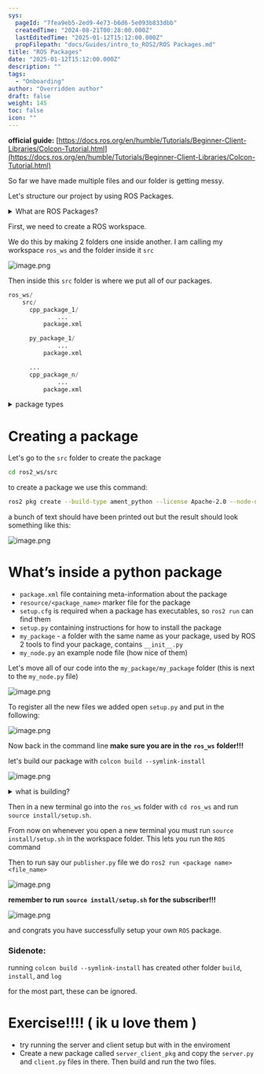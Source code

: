 ```yaml
---
sys:
  pageId: "7fea9eb5-2ed9-4e73-b6d6-5e093b833dbb"
  createdTime: "2024-08-21T00:28:00.000Z"
  lastEditedTime: "2025-01-12T15:12:00.000Z"
  propFilepath: "docs/Guides/intro_to_ROS2/ROS Packages.md"
title: "ROS Packages"
date: "2025-01-12T15:12:00.000Z"
description: ""
tags:
  - "Onboarding"
author: "Overridden author"
draft: false
weight: 145
toc: false
icon: ""
---
```


**official guide:** [https://docs.ros.org/en/humble/Tutorials/Beginner-Client-Libraries/Colcon-Tutorial.html](https://docs.ros.org/en/humble/Tutorials/Beginner-Client-Libraries/Colcon-Tutorial.html)

So far we have made multiple files and our folder is getting messy.

Let's structure our project by using ROS Packages.

<details>

<summary>What are ROS Packages?</summary>

ROS Packages are, as the name implies, packages of code that are highly sharable between ROS developers.

They consist of a folder, `package.xml` file, and source code

```python
      cpp_package_1/
		      ... imagine much code files here ..
          package.xml
```

</details>

First, we need to create a ROS workspace.

We do this by making 2 folders one inside another. I am calling my workspace `ros_ws` and the folder inside it `src`

![image.png](https://prod-files-secure.s3.us-west-2.amazonaws.com/d518164a-d88e-44d1-a4ee-3adb3bd8bce0/70706947-fd18-4537-a67b-e12946812d31/image.png?X-Amz-Algorithm=AWS4-HMAC-SHA256&X-Amz-Content-Sha256=UNSIGNED-PAYLOAD&X-Amz-Credential=ASIAZI2LB4664T25TPGA%2F20250318%2Fus-west-2%2Fs3%2Faws4_request&X-Amz-Date=20250318T131851Z&X-Amz-Expires=3600&X-Amz-Security-Token=IQoJb3JpZ2luX2VjEAUaCXVzLXdlc3QtMiJIMEYCIQC1heos4LmhWgOJuQl%2FnT98ESVU9mIHOtkYPZrO1CaBoQIhAKkXA23P6mzvmaMiwY9jvN7kXNfk4hFzuouMe2fSW10oKv8DCF4QABoMNjM3NDIzMTgzODA1Igw97MdzjtpoJudL3C4q3APJXzipM1qdtip12Ma2sd5RBKPu5h1tR%2FGuuC3PLOc1UdpLSEklmdSizJRnw1DjpkgBlpqoEi1uhJ4pb4AVJBWJf%2BxBvdTBkTTK70N7Gfh6yXo7zwSCK45XjmLL3YBXRe0cao58zC8C4HnPT%2FlIigsnwnWAZ0Yv6zkQ4OzEPJ2i0gx%2Bbfzv%2FBGZlTLuMWfrQFKEW%2FnSWiXGiwvdC6DHnB%2BJNFq3%2FhCW0uF8fFFg%2BvWkxdPJuXY4bWEVV5heKuGfgGO4I7ZmcELduWFUwvILTeT%2B0EAaJcoXRG7rAWeiJys9kkY%2B4fVUCnVptFD6X8c%2FMFRQsIVHAgdMgJcZOrQW4CDWtXtI7fccexYRJ1taulS8A6CwI5Jc3LlIYdIIQPOpRO%2FmypJxEpZyBpcBNMKAr0Mo1juMaEtBUkqcA742Da%2BAOzCGbAD3B4epRQUPoyvaequ4qDxU3TGS5fa4%2FvV4yBCbuWFWJGTAix91HAANanOg%2Bz52q%2FitN3weGBQqjY1MR0PHy4rm6hKfXvyUWCeYbnnOJ92OoAC%2Fsi5wlIfrlO2dDj1iyuXTnDXEusqqw8PDvaaUSqazFk6hEj6ViWapI8ONhT9k%2FDvwlDbM66TJfXOxwNEcviNC%2FPHuvM22iTCJ1uW%2BBjqkAcLEYQEEWWVyzkwk0dm3qmYuNmel2qVJf4evkFK5tSbd9eWBEr3OjizqYzf8tj3E1vBKRXpvq6Qk703KCt3mEBTBfzGgdqkQqNN%2FyJIV%2B04HjH7Mp51C1zyc4wljpG%2FMgcW%2FTCIM7touVDVVom7F7o5lpk7qfTka6XDwVtU6tuNoTGbXkafvQFmwRFZOh%2FzdbVSX2%2BC1po2a391jlTq6A5w8dCnJ&X-Amz-Signature=d1479389c79b11a7d70e336ee84eb9be8689c7d76b1b640c477e453b59104f68&X-Amz-SignedHeaders=host&x-id=GetObject)

Then inside this `src` folder is where we put all of our packages.

```python
ros_ws/
    src/
      cpp_package_1/
		      ...
          package.xml

      py_package_1/
		      ...
          package.xml

      ...
      cpp_package_n/
		      ...
          package.xml

```

<details>

<summary>package types</summary>

packages can be either `C++` or python.

the intern file structure is different for each but for this guide we will stick to creating python packages

</details>

# Creating a package

Let's go to the `src` folder to create the package

```bash
cd ros2_ws/src
```

to create a package we use this command:

```bash
ros2 pkg create --build-type ament_python --license Apache-2.0 --node-name my_node my_package
```

a bunch of text should have been printed out but the result should look something like this:

![image.png](https://prod-files-secure.s3.us-west-2.amazonaws.com/d518164a-d88e-44d1-a4ee-3adb3bd8bce0/e6cf1e3f-8512-4a3e-b131-079f800bf3e8/image.png?X-Amz-Algorithm=AWS4-HMAC-SHA256&X-Amz-Content-Sha256=UNSIGNED-PAYLOAD&X-Amz-Credential=ASIAZI2LB4664T25TPGA%2F20250318%2Fus-west-2%2Fs3%2Faws4_request&X-Amz-Date=20250318T131851Z&X-Amz-Expires=3600&X-Amz-Security-Token=IQoJb3JpZ2luX2VjEAUaCXVzLXdlc3QtMiJIMEYCIQC1heos4LmhWgOJuQl%2FnT98ESVU9mIHOtkYPZrO1CaBoQIhAKkXA23P6mzvmaMiwY9jvN7kXNfk4hFzuouMe2fSW10oKv8DCF4QABoMNjM3NDIzMTgzODA1Igw97MdzjtpoJudL3C4q3APJXzipM1qdtip12Ma2sd5RBKPu5h1tR%2FGuuC3PLOc1UdpLSEklmdSizJRnw1DjpkgBlpqoEi1uhJ4pb4AVJBWJf%2BxBvdTBkTTK70N7Gfh6yXo7zwSCK45XjmLL3YBXRe0cao58zC8C4HnPT%2FlIigsnwnWAZ0Yv6zkQ4OzEPJ2i0gx%2Bbfzv%2FBGZlTLuMWfrQFKEW%2FnSWiXGiwvdC6DHnB%2BJNFq3%2FhCW0uF8fFFg%2BvWkxdPJuXY4bWEVV5heKuGfgGO4I7ZmcELduWFUwvILTeT%2B0EAaJcoXRG7rAWeiJys9kkY%2B4fVUCnVptFD6X8c%2FMFRQsIVHAgdMgJcZOrQW4CDWtXtI7fccexYRJ1taulS8A6CwI5Jc3LlIYdIIQPOpRO%2FmypJxEpZyBpcBNMKAr0Mo1juMaEtBUkqcA742Da%2BAOzCGbAD3B4epRQUPoyvaequ4qDxU3TGS5fa4%2FvV4yBCbuWFWJGTAix91HAANanOg%2Bz52q%2FitN3weGBQqjY1MR0PHy4rm6hKfXvyUWCeYbnnOJ92OoAC%2Fsi5wlIfrlO2dDj1iyuXTnDXEusqqw8PDvaaUSqazFk6hEj6ViWapI8ONhT9k%2FDvwlDbM66TJfXOxwNEcviNC%2FPHuvM22iTCJ1uW%2BBjqkAcLEYQEEWWVyzkwk0dm3qmYuNmel2qVJf4evkFK5tSbd9eWBEr3OjizqYzf8tj3E1vBKRXpvq6Qk703KCt3mEBTBfzGgdqkQqNN%2FyJIV%2B04HjH7Mp51C1zyc4wljpG%2FMgcW%2FTCIM7touVDVVom7F7o5lpk7qfTka6XDwVtU6tuNoTGbXkafvQFmwRFZOh%2FzdbVSX2%2BC1po2a391jlTq6A5w8dCnJ&X-Amz-Signature=15a375021fbaca8c5aa09790f279f9409686d6556c075dd65a3e18569528880b&X-Amz-SignedHeaders=host&x-id=GetObject)

# What’s inside a python package

- `package.xml` file containing meta-information about the package
- `resource/<package_name>` marker file for the package
- `setup.cfg` is required when a package has executables, so `ros2 run` can find them
- `setup.py` containing instructions for how to install the package
- `my_package` - a folder with the same name as your package, used by ROS 2 tools to find your package, contains `__init__.py`
- `my_node.py` an example node file (how nice of them)

Let's move all of our code into the `my_package/my_package` folder (this is next to the `my_node.py` file)

![image.png](https://prod-files-secure.s3.us-west-2.amazonaws.com/d518164a-d88e-44d1-a4ee-3adb3bd8bce0/9ce58f11-0da9-4d3e-b86d-506a9685d378/image.png?X-Amz-Algorithm=AWS4-HMAC-SHA256&X-Amz-Content-Sha256=UNSIGNED-PAYLOAD&X-Amz-Credential=ASIAZI2LB4664T25TPGA%2F20250318%2Fus-west-2%2Fs3%2Faws4_request&X-Amz-Date=20250318T131851Z&X-Amz-Expires=3600&X-Amz-Security-Token=IQoJb3JpZ2luX2VjEAUaCXVzLXdlc3QtMiJIMEYCIQC1heos4LmhWgOJuQl%2FnT98ESVU9mIHOtkYPZrO1CaBoQIhAKkXA23P6mzvmaMiwY9jvN7kXNfk4hFzuouMe2fSW10oKv8DCF4QABoMNjM3NDIzMTgzODA1Igw97MdzjtpoJudL3C4q3APJXzipM1qdtip12Ma2sd5RBKPu5h1tR%2FGuuC3PLOc1UdpLSEklmdSizJRnw1DjpkgBlpqoEi1uhJ4pb4AVJBWJf%2BxBvdTBkTTK70N7Gfh6yXo7zwSCK45XjmLL3YBXRe0cao58zC8C4HnPT%2FlIigsnwnWAZ0Yv6zkQ4OzEPJ2i0gx%2Bbfzv%2FBGZlTLuMWfrQFKEW%2FnSWiXGiwvdC6DHnB%2BJNFq3%2FhCW0uF8fFFg%2BvWkxdPJuXY4bWEVV5heKuGfgGO4I7ZmcELduWFUwvILTeT%2B0EAaJcoXRG7rAWeiJys9kkY%2B4fVUCnVptFD6X8c%2FMFRQsIVHAgdMgJcZOrQW4CDWtXtI7fccexYRJ1taulS8A6CwI5Jc3LlIYdIIQPOpRO%2FmypJxEpZyBpcBNMKAr0Mo1juMaEtBUkqcA742Da%2BAOzCGbAD3B4epRQUPoyvaequ4qDxU3TGS5fa4%2FvV4yBCbuWFWJGTAix91HAANanOg%2Bz52q%2FitN3weGBQqjY1MR0PHy4rm6hKfXvyUWCeYbnnOJ92OoAC%2Fsi5wlIfrlO2dDj1iyuXTnDXEusqqw8PDvaaUSqazFk6hEj6ViWapI8ONhT9k%2FDvwlDbM66TJfXOxwNEcviNC%2FPHuvM22iTCJ1uW%2BBjqkAcLEYQEEWWVyzkwk0dm3qmYuNmel2qVJf4evkFK5tSbd9eWBEr3OjizqYzf8tj3E1vBKRXpvq6Qk703KCt3mEBTBfzGgdqkQqNN%2FyJIV%2B04HjH7Mp51C1zyc4wljpG%2FMgcW%2FTCIM7touVDVVom7F7o5lpk7qfTka6XDwVtU6tuNoTGbXkafvQFmwRFZOh%2FzdbVSX2%2BC1po2a391jlTq6A5w8dCnJ&X-Amz-Signature=6b4cdbb330b48383c5c491a5696b56d4d67c153e50dd8f9ad9874b83845033f1&X-Amz-SignedHeaders=host&x-id=GetObject)

To register all the new files we added open `setup.py` and put in the following:

![image.png](https://prod-files-secure.s3.us-west-2.amazonaws.com/d518164a-d88e-44d1-a4ee-3adb3bd8bce0/1cd7c262-4cae-4496-9d75-c178537d24a2/image.png?X-Amz-Algorithm=AWS4-HMAC-SHA256&X-Amz-Content-Sha256=UNSIGNED-PAYLOAD&X-Amz-Credential=ASIAZI2LB4664T25TPGA%2F20250318%2Fus-west-2%2Fs3%2Faws4_request&X-Amz-Date=20250318T131851Z&X-Amz-Expires=3600&X-Amz-Security-Token=IQoJb3JpZ2luX2VjEAUaCXVzLXdlc3QtMiJIMEYCIQC1heos4LmhWgOJuQl%2FnT98ESVU9mIHOtkYPZrO1CaBoQIhAKkXA23P6mzvmaMiwY9jvN7kXNfk4hFzuouMe2fSW10oKv8DCF4QABoMNjM3NDIzMTgzODA1Igw97MdzjtpoJudL3C4q3APJXzipM1qdtip12Ma2sd5RBKPu5h1tR%2FGuuC3PLOc1UdpLSEklmdSizJRnw1DjpkgBlpqoEi1uhJ4pb4AVJBWJf%2BxBvdTBkTTK70N7Gfh6yXo7zwSCK45XjmLL3YBXRe0cao58zC8C4HnPT%2FlIigsnwnWAZ0Yv6zkQ4OzEPJ2i0gx%2Bbfzv%2FBGZlTLuMWfrQFKEW%2FnSWiXGiwvdC6DHnB%2BJNFq3%2FhCW0uF8fFFg%2BvWkxdPJuXY4bWEVV5heKuGfgGO4I7ZmcELduWFUwvILTeT%2B0EAaJcoXRG7rAWeiJys9kkY%2B4fVUCnVptFD6X8c%2FMFRQsIVHAgdMgJcZOrQW4CDWtXtI7fccexYRJ1taulS8A6CwI5Jc3LlIYdIIQPOpRO%2FmypJxEpZyBpcBNMKAr0Mo1juMaEtBUkqcA742Da%2BAOzCGbAD3B4epRQUPoyvaequ4qDxU3TGS5fa4%2FvV4yBCbuWFWJGTAix91HAANanOg%2Bz52q%2FitN3weGBQqjY1MR0PHy4rm6hKfXvyUWCeYbnnOJ92OoAC%2Fsi5wlIfrlO2dDj1iyuXTnDXEusqqw8PDvaaUSqazFk6hEj6ViWapI8ONhT9k%2FDvwlDbM66TJfXOxwNEcviNC%2FPHuvM22iTCJ1uW%2BBjqkAcLEYQEEWWVyzkwk0dm3qmYuNmel2qVJf4evkFK5tSbd9eWBEr3OjizqYzf8tj3E1vBKRXpvq6Qk703KCt3mEBTBfzGgdqkQqNN%2FyJIV%2B04HjH7Mp51C1zyc4wljpG%2FMgcW%2FTCIM7touVDVVom7F7o5lpk7qfTka6XDwVtU6tuNoTGbXkafvQFmwRFZOh%2FzdbVSX2%2BC1po2a391jlTq6A5w8dCnJ&X-Amz-Signature=e2cac18bec7c8cfb405b1cf5b337c7b0288c9a50baf6966f0f32f6166ba55812&X-Amz-SignedHeaders=host&x-id=GetObject)

Now back in the command line **make sure you are in the** **`ros_ws`** **folder!!!**

let's build our package with `colcon build --symlink-install`

![image.png](https://prod-files-secure.s3.us-west-2.amazonaws.com/d518164a-d88e-44d1-a4ee-3adb3bd8bce0/2f2a0d27-b173-48fd-b189-5f5c0ce65619/image.png?X-Amz-Algorithm=AWS4-HMAC-SHA256&X-Amz-Content-Sha256=UNSIGNED-PAYLOAD&X-Amz-Credential=ASIAZI2LB4664T25TPGA%2F20250318%2Fus-west-2%2Fs3%2Faws4_request&X-Amz-Date=20250318T131851Z&X-Amz-Expires=3600&X-Amz-Security-Token=IQoJb3JpZ2luX2VjEAUaCXVzLXdlc3QtMiJIMEYCIQC1heos4LmhWgOJuQl%2FnT98ESVU9mIHOtkYPZrO1CaBoQIhAKkXA23P6mzvmaMiwY9jvN7kXNfk4hFzuouMe2fSW10oKv8DCF4QABoMNjM3NDIzMTgzODA1Igw97MdzjtpoJudL3C4q3APJXzipM1qdtip12Ma2sd5RBKPu5h1tR%2FGuuC3PLOc1UdpLSEklmdSizJRnw1DjpkgBlpqoEi1uhJ4pb4AVJBWJf%2BxBvdTBkTTK70N7Gfh6yXo7zwSCK45XjmLL3YBXRe0cao58zC8C4HnPT%2FlIigsnwnWAZ0Yv6zkQ4OzEPJ2i0gx%2Bbfzv%2FBGZlTLuMWfrQFKEW%2FnSWiXGiwvdC6DHnB%2BJNFq3%2FhCW0uF8fFFg%2BvWkxdPJuXY4bWEVV5heKuGfgGO4I7ZmcELduWFUwvILTeT%2B0EAaJcoXRG7rAWeiJys9kkY%2B4fVUCnVptFD6X8c%2FMFRQsIVHAgdMgJcZOrQW4CDWtXtI7fccexYRJ1taulS8A6CwI5Jc3LlIYdIIQPOpRO%2FmypJxEpZyBpcBNMKAr0Mo1juMaEtBUkqcA742Da%2BAOzCGbAD3B4epRQUPoyvaequ4qDxU3TGS5fa4%2FvV4yBCbuWFWJGTAix91HAANanOg%2Bz52q%2FitN3weGBQqjY1MR0PHy4rm6hKfXvyUWCeYbnnOJ92OoAC%2Fsi5wlIfrlO2dDj1iyuXTnDXEusqqw8PDvaaUSqazFk6hEj6ViWapI8ONhT9k%2FDvwlDbM66TJfXOxwNEcviNC%2FPHuvM22iTCJ1uW%2BBjqkAcLEYQEEWWVyzkwk0dm3qmYuNmel2qVJf4evkFK5tSbd9eWBEr3OjizqYzf8tj3E1vBKRXpvq6Qk703KCt3mEBTBfzGgdqkQqNN%2FyJIV%2B04HjH7Mp51C1zyc4wljpG%2FMgcW%2FTCIM7touVDVVom7F7o5lpk7qfTka6XDwVtU6tuNoTGbXkafvQFmwRFZOh%2FzdbVSX2%2BC1po2a391jlTq6A5w8dCnJ&X-Amz-Signature=7fa414ec0fd4ce5fcaaaed0f2e9ffc7ff5c116ebf65cddee16be5b4f5c2170a3&X-Amz-SignedHeaders=host&x-id=GetObject)

<details>

<summary>what is building?</summary>

if you are a CS major at Rose-Hulman you will learn the answer to this in CSSE132

but TLDR; is it combines all the code files into one program that can be run easily 

</details>

Then in a new terminal go into the `ros_ws` folder with `cd ros_ws` and run `source install/setup.sh`. 

From now on whenever you open a new terminal you must run `source install/setup.sh` in the workspace folder. This lets you run the `ROS` command

Then to run say our `publisher.py` file we do `ros2 run <package name> <file_name>`

![image.png](https://prod-files-secure.s3.us-west-2.amazonaws.com/d518164a-d88e-44d1-a4ee-3adb3bd8bce0/4f4b1219-3a44-4632-aa0a-ce3471699f59/image.png?X-Amz-Algorithm=AWS4-HMAC-SHA256&X-Amz-Content-Sha256=UNSIGNED-PAYLOAD&X-Amz-Credential=ASIAZI2LB4664T25TPGA%2F20250318%2Fus-west-2%2Fs3%2Faws4_request&X-Amz-Date=20250318T131851Z&X-Amz-Expires=3600&X-Amz-Security-Token=IQoJb3JpZ2luX2VjEAUaCXVzLXdlc3QtMiJIMEYCIQC1heos4LmhWgOJuQl%2FnT98ESVU9mIHOtkYPZrO1CaBoQIhAKkXA23P6mzvmaMiwY9jvN7kXNfk4hFzuouMe2fSW10oKv8DCF4QABoMNjM3NDIzMTgzODA1Igw97MdzjtpoJudL3C4q3APJXzipM1qdtip12Ma2sd5RBKPu5h1tR%2FGuuC3PLOc1UdpLSEklmdSizJRnw1DjpkgBlpqoEi1uhJ4pb4AVJBWJf%2BxBvdTBkTTK70N7Gfh6yXo7zwSCK45XjmLL3YBXRe0cao58zC8C4HnPT%2FlIigsnwnWAZ0Yv6zkQ4OzEPJ2i0gx%2Bbfzv%2FBGZlTLuMWfrQFKEW%2FnSWiXGiwvdC6DHnB%2BJNFq3%2FhCW0uF8fFFg%2BvWkxdPJuXY4bWEVV5heKuGfgGO4I7ZmcELduWFUwvILTeT%2B0EAaJcoXRG7rAWeiJys9kkY%2B4fVUCnVptFD6X8c%2FMFRQsIVHAgdMgJcZOrQW4CDWtXtI7fccexYRJ1taulS8A6CwI5Jc3LlIYdIIQPOpRO%2FmypJxEpZyBpcBNMKAr0Mo1juMaEtBUkqcA742Da%2BAOzCGbAD3B4epRQUPoyvaequ4qDxU3TGS5fa4%2FvV4yBCbuWFWJGTAix91HAANanOg%2Bz52q%2FitN3weGBQqjY1MR0PHy4rm6hKfXvyUWCeYbnnOJ92OoAC%2Fsi5wlIfrlO2dDj1iyuXTnDXEusqqw8PDvaaUSqazFk6hEj6ViWapI8ONhT9k%2FDvwlDbM66TJfXOxwNEcviNC%2FPHuvM22iTCJ1uW%2BBjqkAcLEYQEEWWVyzkwk0dm3qmYuNmel2qVJf4evkFK5tSbd9eWBEr3OjizqYzf8tj3E1vBKRXpvq6Qk703KCt3mEBTBfzGgdqkQqNN%2FyJIV%2B04HjH7Mp51C1zyc4wljpG%2FMgcW%2FTCIM7touVDVVom7F7o5lpk7qfTka6XDwVtU6tuNoTGbXkafvQFmwRFZOh%2FzdbVSX2%2BC1po2a391jlTq6A5w8dCnJ&X-Amz-Signature=847ad70f44f002637b1c17dfc4141e1433726bf7cf70b6a4cf23f23d3fcde767&X-Amz-SignedHeaders=host&x-id=GetObject)

**remember to run** **`source install/setup.sh`** **for the subscriber!!!**

![image.png](https://prod-files-secure.s3.us-west-2.amazonaws.com/d518164a-d88e-44d1-a4ee-3adb3bd8bce0/02121119-dad4-49ec-8356-c956108b4243/image.png?X-Amz-Algorithm=AWS4-HMAC-SHA256&X-Amz-Content-Sha256=UNSIGNED-PAYLOAD&X-Amz-Credential=ASIAZI2LB4664T25TPGA%2F20250318%2Fus-west-2%2Fs3%2Faws4_request&X-Amz-Date=20250318T131851Z&X-Amz-Expires=3600&X-Amz-Security-Token=IQoJb3JpZ2luX2VjEAUaCXVzLXdlc3QtMiJIMEYCIQC1heos4LmhWgOJuQl%2FnT98ESVU9mIHOtkYPZrO1CaBoQIhAKkXA23P6mzvmaMiwY9jvN7kXNfk4hFzuouMe2fSW10oKv8DCF4QABoMNjM3NDIzMTgzODA1Igw97MdzjtpoJudL3C4q3APJXzipM1qdtip12Ma2sd5RBKPu5h1tR%2FGuuC3PLOc1UdpLSEklmdSizJRnw1DjpkgBlpqoEi1uhJ4pb4AVJBWJf%2BxBvdTBkTTK70N7Gfh6yXo7zwSCK45XjmLL3YBXRe0cao58zC8C4HnPT%2FlIigsnwnWAZ0Yv6zkQ4OzEPJ2i0gx%2Bbfzv%2FBGZlTLuMWfrQFKEW%2FnSWiXGiwvdC6DHnB%2BJNFq3%2FhCW0uF8fFFg%2BvWkxdPJuXY4bWEVV5heKuGfgGO4I7ZmcELduWFUwvILTeT%2B0EAaJcoXRG7rAWeiJys9kkY%2B4fVUCnVptFD6X8c%2FMFRQsIVHAgdMgJcZOrQW4CDWtXtI7fccexYRJ1taulS8A6CwI5Jc3LlIYdIIQPOpRO%2FmypJxEpZyBpcBNMKAr0Mo1juMaEtBUkqcA742Da%2BAOzCGbAD3B4epRQUPoyvaequ4qDxU3TGS5fa4%2FvV4yBCbuWFWJGTAix91HAANanOg%2Bz52q%2FitN3weGBQqjY1MR0PHy4rm6hKfXvyUWCeYbnnOJ92OoAC%2Fsi5wlIfrlO2dDj1iyuXTnDXEusqqw8PDvaaUSqazFk6hEj6ViWapI8ONhT9k%2FDvwlDbM66TJfXOxwNEcviNC%2FPHuvM22iTCJ1uW%2BBjqkAcLEYQEEWWVyzkwk0dm3qmYuNmel2qVJf4evkFK5tSbd9eWBEr3OjizqYzf8tj3E1vBKRXpvq6Qk703KCt3mEBTBfzGgdqkQqNN%2FyJIV%2B04HjH7Mp51C1zyc4wljpG%2FMgcW%2FTCIM7touVDVVom7F7o5lpk7qfTka6XDwVtU6tuNoTGbXkafvQFmwRFZOh%2FzdbVSX2%2BC1po2a391jlTq6A5w8dCnJ&X-Amz-Signature=437281a648792f83534fcd3c268d980acfb84ef8b5990580e53d2e5c1a4d7855&X-Amz-SignedHeaders=host&x-id=GetObject)

and congrats you have successfully setup your own `ROS` package.

### Sidenote:

running `colcon build --symlink-install` has created other folder `build`, `install`, and `log`

for the most part, these can be ignored.

# Exercise!!!! ( ik u love them )

- try running the server and client setup but with in the enviroment
- Create a new package called `server_client_pkg` and copy the `server.py` and `client.py` files in there. Then build and run the two files.
